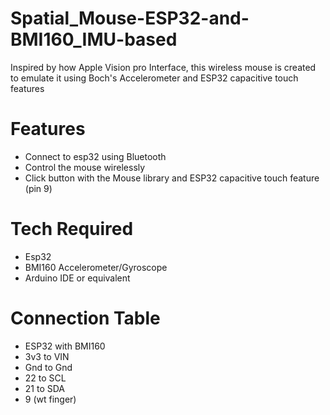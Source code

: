 # Spatial_Mouse-ESP32-and-BMI160_IMU-based
Inspired by how Apple Vision pro Interface, this wireless mouse is created to emulate it using Boch's Accelerometer and ESP32 capacitive touch features

# Features
- Connect to esp32 using Bluetooth
- Control the mouse wirelessly
- Click button with the Mouse library and ESP32 capacitive touch feature (pin 9)

# Tech Required
- Esp32
- BMI160 Accelerometer/Gyroscope
- Arduino IDE or equivalent

# Connection Table
- ESP32 with  BMI160
- 3v3  to   VIN
- Gnd  to   Gnd
- 22   to   SCL
- 21   to   SDA
- 9 (wt finger)
